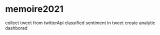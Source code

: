 # memoire2021
collect tweet from twitterApi
classified sentiment in tweet 
create analytic dashborad 
